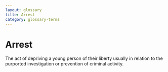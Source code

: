 ```yaml
---
layout: glossary
title: Arrest
category: glossary-terms
---
```


# Arrest

The act of depriving a young person of their liberty usually in relation to the purported investigation or prevention of criminal activity.